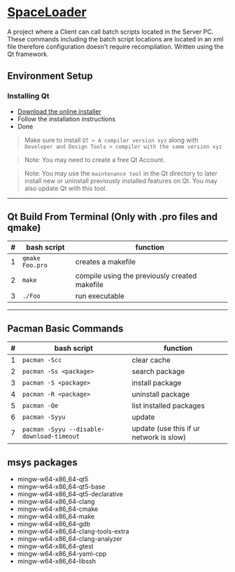 # [SpaceLoader](https://github.com/rendayigit/SpaceLoader)

A project where a Client can call batch scripts located in the Server PC. These commands including the batch script locations are located in an xml file therefore configuration doesn't require recompilation. Written using the Qt framework.

## Environment Setup

### Installing Qt

- [Download the online installer](https://www.qt.io/download-qt-installer "Qt Online Installer")
- Follow the installation instructions
- Done

> Make sure to install `QT > A compiler version xyz` along with `Developer and Design Tools > compiler with the same version xyz`

> Note: You may need to create a free Qt Account.

> Note: You may use the `maintenance tool` in the Qt directory to later install new or uninstall previously installed features on Qt. You may also update Qt with this tool.

***

## Qt Build From Terminal (Only with .pro files and qmake)

| #   | bash script             | function                                      |
| --- | ----------------------- | --------------------------------------------- |
| 1   | ```qmake Foo.pro``` | creates a makefile |
| 2   | ```make``` | compile using the previously created makefile |
| 3   | ```./Foo``` | run executable |

***

## Pacman Basic Commands

| #   | bash script             | function                                      |
| --- | ----------------------- | --------------------------------------------- |
| 1 | ```pacman -Scc``` | clear cache |
| 2 | ```pacman -Ss <package>``` | search package |
| 3 | ```pacman -S <package>``` | install package |
| 4 | ```pacman -R <package>``` | uninstall package |
| 5 | ```pacman -Qe``` | list installed packages |
| 6 | ```pacman -Syyu``` | update |
| 7 | ```pacman -Syyu --disable-download-timeout``` | update (use this if ur network is slow) |

## msys packages

- mingw-w64-x86_64-qt5
- mingw-w64-x86_64-qt5-base
- mingw-w64-x86_64-qt5-declarative
- mingw-w64-x86_64-clang
- mingw-w64-x86_64-cmake
- mingw-w64-x86_64-make
- mingw-w64-x86_64-gdb
- mingw-w64-x86_64-clang-tools-extra
- mingw-w64-x86_64-clang-analyzer
- mingw-w64-x86_64-gtest
- mingw-w64-x86_64-yaml-cpp
- mingw-w64-x86_64-libssh